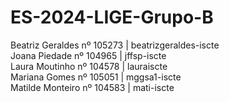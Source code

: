 # ES-2024-LIGE-Grupo-B
Beatriz Geraldes nº 105273 | beatrizgeraldes-iscte <br>
Joana Piedade nº 104965 | jffsp-iscte <br>
Laura Moutinho nº 104578 | lauraiscte <br>
Mariana Gomes nº 105051 | mggsa1-iscte <br>
Matilde Monteiro nº 104583 | mati-iscte <br>
